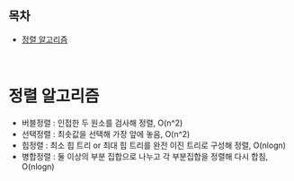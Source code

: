 ## 목차
- [정렬 알고리즘](#정렬-알고리즘)


<br>

# 정렬 알고리즘
- 버블정렬 : 인접한 두 원소를 검사해 정렬, O(n^2)
- 선택정렬 : 최솟값을 선택해 가장 앞에 놓음, O(n^2)
- 힙정렬 : 최소 힙 트리 or 최대 힙 트리를 완전 이진 트리로 구성해 정렬, O(nlogn)
- 병합정렬 : 둘 이상의 부분 집합으로 나누고 각 부분집합을 정렬해 다시 합침, O(nlogn)


<br>

